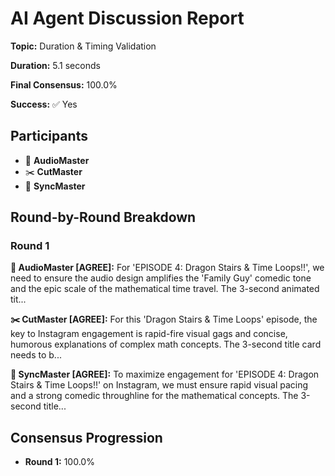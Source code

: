 # AI Agent Discussion Report

**Topic:** Duration & Timing Validation

**Duration:** 5.1 seconds

**Final Consensus:** 100.0%

**Success:** ✅ Yes

## Participants

- 🎵 **AudioMaster**
- ✂️ **CutMaster**
- 🎯 **SyncMaster**

## Round-by-Round Breakdown

### Round 1

**🎵 AudioMaster [AGREE]:** For 'EPISODE 4: Dragon Stairs & Time Loops!!', we need to ensure the audio design amplifies the 'Family Guy' comedic tone and the epic scale of the mathematical time travel.  The 3-second animated tit...

**✂️ CutMaster [AGREE]:** For this 'Dragon Stairs & Time Loops' episode, the key to Instagram engagement is rapid-fire visual gags and concise, humorous explanations of complex math concepts. The 3-second title card needs to b...

**🎯 SyncMaster [AGREE]:** To maximize engagement for 'EPISODE 4: Dragon Stairs & Time Loops!!' on Instagram, we must ensure rapid visual pacing and a strong comedic throughline for the mathematical concepts. The 3-second title...

## Consensus Progression

- **Round 1:** 100.0%
